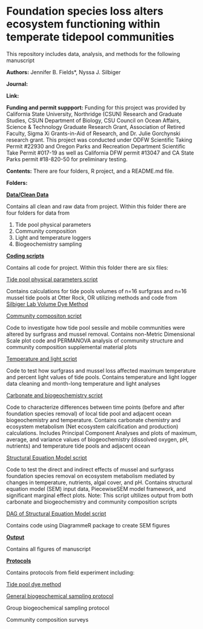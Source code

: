# Foundation species loss alters ecosystem functioning within temperate tidepool communities 

This repository includes data, analysis, and methods for the following manuscript

**Authors:** Jennifer B. Fields*, Nyssa J. Silbiger

**Journal:**

**Link:**


**Funding and permit suppport:** Funding for this project was provided by California State University, Northridge (CSUN) Research and Graduate Studies, CSUN Department of Biology, CSU Council on Ocean Affairs, Science & Technology Graduate Research Grant, Association of Retired Faculty, Sigma Xi Grants-in-Aid of Research, and Dr. Julie Gorchynski research grant. This project was conducted under ODFW Scientific Taking Permit #22930 and Oregon Parks and Recreation Department Scientific Take Permit #017-19 as well as California DFW permit #13047 and CA State Parks permit #18-820-50 for preliminary testing. 


**Contents:** There are four folders, R project, and a README.md file.

**Folders:**

**[Data/Clean Data](https://github.com/jenniferfields/EcoFunORTidepools/tree/master/Data)**

Contains all clean and raw data from project. Within this folder there are four folders for data from 
1. Tide pool physical parameters
2. Community composition
3. Light and temperature loggers
4. Biogeochemistry sampling

**[Coding scripts](https://github.com/jenniferfields/EcoFunORTidepools/tree/master/Scripts)**

Contains all code for project. Within this folder there are six files:

[Tide pool physical parameters script](https://github.com/jenniferfields/EcoFunORTidepools/blob/master/Scripts/tidepoolphysicalparameters.R) 

Contains calculations for tide pools volumes of n=16 surfgrass and n=16 mussel tide pools at Otter Rock, OR utilizing methods and code from [Silbiger Lab Volume Dye Method](https://github.com/SilbigerLab/Protocols/tree/master/Environmental_Parameter_Protocols/Protocols/Volume_Dye_Method)

[Community compositon script](https://github.com/jenniferfields/EcoFunORTidepools/blob/master/Scripts/CommunityComp.R)

Code to investigate how tide pool sessile and mobile communities were altered by surfgrass and mussel removal. Contains non-Metric Dimensional Scale plot code and PERMANOVA analysis of community structure and community composition supplemental material plots

[Temperature and light script](https://github.com/jenniferfields/EcoFunORTidepools/blob/master/Scripts/TemperatureandLight.R) 

Code to test how surfgrass and mussel loss affected maximum temperature and percent light values of tide pools. Contains temperature and light logger data cleaning and month-long temperature and light analyses

[Carbonate and biogeochemistry script](https://github.com/jenniferfields/EcoFunORTidepools/blob/master/Scripts/CleanCarbChem.R) 

Code to characterize differences between time points (before and after foundation species removal) of local tide pool and adjacent ocean biogeochemistry and temperature. Contains carbonate chemistry and ecosystem metabolism (Net ecosystem calcification and production) calculations. Includes Principal Component Analyses and plots of maximum, average, and variance values of biogeochemistry (dissolved oxygen, pH, nutrients) and temperature tide pools and adjacent ocean

[Structural Equation Model script](https://github.com/jenniferfields/EcoFunORTidepools/blob/master/Scripts/SEMScript.R) 

Code to test the direct and indirect effects of mussel and surfgrass foundation species removal on ecosystem metabolism mediated by changes in temperature, nutrients, algal cover, and pH. Contains structural equation model (SEM) input data, PiecewiseSEM model framework, and significant marginal effect plots. Note: This script ultilizes output from both carbonate and biogeochemistry and community composition scripts

[DAG of Structural Equation Model script](https://github.com/jenniferfields/EcoFunORTidepools/blob/master/Scripts/DAGSEMscript.R) 

Contains code using DiagrammeR package to create SEM figures

**[Output](https://github.com/jenniferfields/EcoFunORTidepools/tree/master/Output)**

Contains all figures of manuscript

**[Protocols](https://github.com/jenniferfields/EcoFunORTidepools/tree/master/Protocols)**

Contains protocols from field experiment including:

[Tide pool dye method](https://github.com/jenniferfields/EcoFunORTidepools/blob/master/Protocols/Dye_Method_Protocol)


[General biogeochemical sampling protocol](https://github.com/jenniferfields/EcoFunORTidepools/blob/master/Protocols/TidePoolSampling_SOP.md)

Group biogeochemical sampling protocol

Community composition surveys



